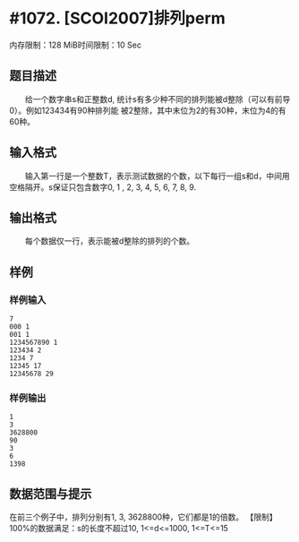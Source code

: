 # #1072. [SCOI2007]排列perm

内存限制：128 MiB时间限制：10 Sec

## 题目描述

　　给一个数字串s和正整数d, 统计s有多少种不同的排列能被d整除（可以有前导0）。例如123434有90种排列能
被2整除，其中末位为2的有30种，末位为4的有60种。

## 输入格式

　　输入第一行是一个整数T，表示测试数据的个数，以下每行一组s和d，中间用空格隔开。s保证只包含数字0, 1
, 2, 3, 4, 5, 6, 7, 8, 9.

## 输出格式

　　每个数据仅一行，表示能被d整除的排列的个数。

## 样例

### 样例输入

    
    7
    000 1
    001 1
    1234567890 1
    123434 2
    1234 7
    12345 17
    12345678 29
    

### 样例输出

    
    1
    3
    3628800
    90
    3
    6
    1398
    

## 数据范围与提示

在前三个例子中，排列分别有1, 3, 3628800种，它们都是1的倍数。
【限制】
100%的数据满足：s的长度不超过10, 1<=d<=1000, 1<=T<=15
